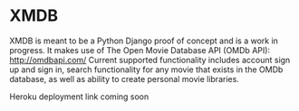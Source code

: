 # XMDB

XMDB is meant to be a Python Django proof of concept and is a work in progress.
It makes use of The Open Movie Database API (OMDb API): http://omdbapi.com/
Current supported functionality includes account sign up and sign in, search functionality for
any movie that exists in the OMDb database, as well as ability to create personal movie libraries.

Heroku deployment link coming soon

